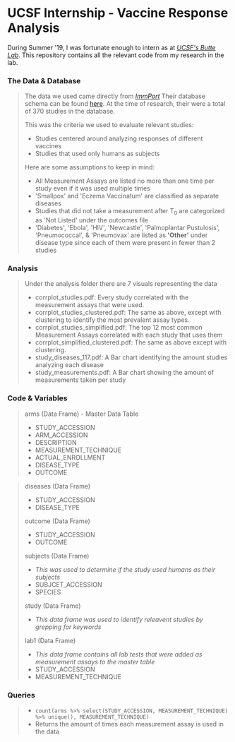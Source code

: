 # UCSF Internship - Vaccine Response Analysis

During Summer '19, I was fortunate enough to intern as at *[UCSF's Butte Lab](http://buttelab.ucsf.edu)*. This repository contains all the relevant code from my research in the lab.


### The Data & Database
> The data we used came directly from *[ImmPort](https://immport.org)* Their database schema can be found [here](https://www.immport.org/shared/dataModel). At the time of research, their were a total of 370 studies in the database. 
>
> This was the criteria we used to evaluate relevant studies:
> - Studies centered around analyzing responses of different vaccines<br>
> - Studies that used only humans as subjects
>
> Here are some assumptions to keep in mind:
> - All Measurement Assays are listed no more than one time per study even if it was used multiple times
> - 'Smallpox' and 'Eczema Vaccinatum' are classified as separate diseases 
> - Studies that did not take a measurement after T<sub>0</sub> are categorized as 'Not Listed' under the outcomes file
> - 'Diabetes', 'Ebola', 'HIV',  'Newcastle', 'Palmoplantar Pustulosis', 'Pneumococcal', & 'Pneumovax' are listed as **'Other'** under disease type since each of them were present in fewer than 2 studies

### Analysis
> Under the analysis folder there are 7 visuals representing the data
> - corrplot_studies.pdf: Every study correlated with the measurement assays that were used. 
> - corrplot_studies_clustered.pdf: The same as above, except with clustering to identify the most prevalent assay types.
> - corrplot_studies_simplified.pdf: The top 12 most common Measurement Assays correlated with each study that uses them
> - corrplot_simplified_clustered.pdf: The same as above except with clustering.
> - study_diseases_117.pdf: A Bar chart identifying the amount studies analyzing each disease 
> - study_measurements.pdf: A Bar chart showing the amount of measurements taken per study

### Code & Variables
> arms (Data Frame) - Master Data Table
> - STUDY_ACCESSION 
> - ARM_ACCESSION
> - DESCRIPTION
> - MEASUREMENT_TECHNIQUE
> - ACTUAL_ENROLLMENT
> - DISEASE_TYPE
> - OUTCOME 

> diseases (Data Frame)
> - STUDY_ACCESSION
> - DISEASE_TYPE
>
> outcome (Data Frame)
> - STUDY_ACCESSION
> - OUTCOME
> 
> subjects (Data Frame)
> - *This was used to determine if the study used humans as their subjects*
> - SUBJCET_ACCESSION
> - SPECIES
> 
> study (Data Frame)
> - *This data frame was used to identify releavent studies by grepping for keywords*
>
> lab1 (Data Frame)
> - *This data frame contains all lab tests that were added as measurement assays to the master table*
> - STUDY_ACCESSION
> - MEASUREMENT_TECHNIQUE

### Queries
> - `count(arms %>% select(STUDY_ACCESSION, MEASUREMENT_TECHNIQUE) %>% unique(), MEASUREMENT_TECHNIQUE)`
> - Returns the amount of times each measurement assay is used in the data


